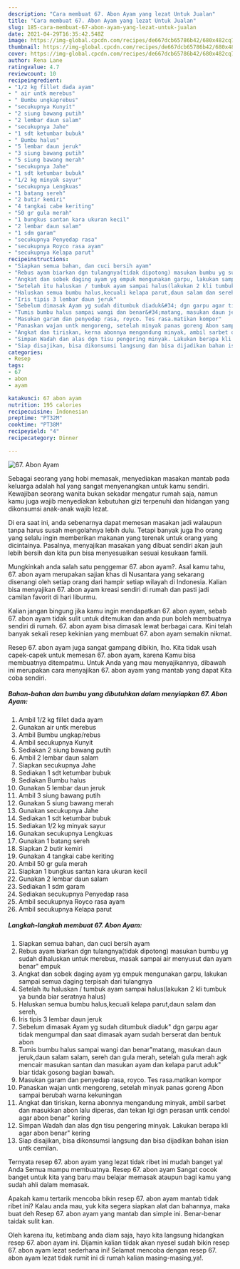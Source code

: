 ```yaml
---
description: "Cara membuat 67. Abon Ayam yang lezat Untuk Jualan"
title: "Cara membuat 67. Abon Ayam yang lezat Untuk Jualan"
slug: 185-cara-membuat-67-abon-ayam-yang-lezat-untuk-jualan
date: 2021-04-29T16:35:42.548Z
image: https://img-global.cpcdn.com/recipes/de667dcb65786b42/680x482cq70/67-abon-ayam-foto-resep-utama.jpg
thumbnail: https://img-global.cpcdn.com/recipes/de667dcb65786b42/680x482cq70/67-abon-ayam-foto-resep-utama.jpg
cover: https://img-global.cpcdn.com/recipes/de667dcb65786b42/680x482cq70/67-abon-ayam-foto-resep-utama.jpg
author: Rena Lane
ratingvalue: 4.7
reviewcount: 10
recipeingredient:
- "1/2 kg fillet dada ayam"
- " air untk merebus"
- " Bumbu ungkaprebus"
- "secukupnya Kunyit"
- "2 siung bawang putih"
- "2 lembar daun salam"
- "secukupnya Jahe"
- "1 sdt ketumbar bubuk"
- " Bumbu halus"
- "5 lembar daun jeruk"
- "3 siung bawang putih"
- "5 siung bawang merah"
- "secukupnya Jahe"
- "1 sdt ketumbar bubuk"
- "1/2 kg minyak sayur"
- "secukupnya Lengkuas"
- "1 batang sereh"
- "2 butir kemiri"
- "4 tangkai cabe keriting"
- "50 gr gula merah"
- "1 bungkus santan kara ukuran kecil"
- "2 lembar daun salam"
- "1 sdm garam"
- "secukupnya Penyedap rasa"
- "secukupnya Royco rasa ayam"
- "secukupnya Kelapa parut"
recipeinstructions:
- "Siapkan semua bahan, dan cuci bersih ayam"
- "Rebus ayam biarkan dgn tulangnya(tidak dipotong) masukan bumbu yg sudah dihaluskan untuk merebus, masak sampai air menyusut dan ayam benar&#34; empuk"
- "Angkat dan sobek daging ayam yg empuk mengunakan garpu, lakukan sampai semua daging terpisah dari tulangnya"
- "Setelah itu haluskan / tumbuk ayam sampai halus(lakukan 2 kli tumbuk ya bunda biar seratnya halus)"
- "Haluskan semua bumbu halus,kecuali kelapa parut,daun salam dan sereh,"
- "Iris tipis 3 lembar daun jeruk"
- "Sebelum dimasak Ayam yg sudah ditumbuk diaduk&#34; dgn garpu agar tidak mengumpal dan saat dimasak ayam sudah berserat dan bentuk abon"
- "Tumis bumbu halus sampai wangi dan benar&#34;matang, masukan daun jeruk,daun salam salam, sereh dan gula merah, setelah gula merah agk mencair masukan santan dan masukan ayam dan kelapa parut aduk&#34; biar tidak gosong bagian bawah."
- "Masukan garam dan penyedap rasa, royco. Tes rasa.matikan kompor"
- "Panaskan wajan untk mengoreng, setelah minyak panas goreng Abon sampai berubah warna kekuningan"
- "Angkat dan tiriskan, kerna abonnya mengandung minyak, ambil sarbet dan masukkan abon lalu diperas, dan tekan lgi dgn perasan untk cendol agar abon benar&#34; kering"
- "Simpan Wadah dan alas dgn tisu pengering minyak. Lakukan berapa kli agar abon benar&#34; kering"
- "Siap disajikan, bisa dikonsumsi langsung dan bisa dijadikan bahan isian untk cemilan."
categories:
- Resep
tags:
- 67
- abon
- ayam

katakunci: 67 abon ayam 
nutrition: 195 calories
recipecuisine: Indonesian
preptime: "PT32M"
cooktime: "PT38M"
recipeyield: "4"
recipecategory: Dinner

---
```



![67. Abon Ayam](https://img-global.cpcdn.com/recipes/de667dcb65786b42/680x482cq70/67-abon-ayam-foto-resep-utama.jpg)

Sebagai seorang yang hobi memasak, menyediakan masakan mantab pada keluarga adalah hal yang sangat menyenangkan untuk kamu sendiri. Kewajiban seorang  wanita bukan sekadar mengatur rumah saja, namun kamu juga wajib menyediakan kebutuhan gizi terpenuhi dan hidangan yang dikonsumsi anak-anak wajib lezat.

Di era  saat ini, anda sebenarnya dapat memesan masakan jadi walaupun tanpa harus susah mengolahnya lebih dulu. Tetapi banyak juga lho orang yang selalu ingin memberikan makanan yang terenak untuk orang yang dicintainya. Pasalnya, menyajikan masakan yang dibuat sendiri akan jauh lebih bersih dan kita pun bisa menyesuaikan sesuai kesukaan famili. 



Mungkinkah anda salah satu penggemar 67. abon ayam?. Asal kamu tahu, 67. abon ayam merupakan sajian khas di Nusantara yang sekarang disenangi oleh setiap orang dari hampir setiap wilayah di Indonesia. Kalian bisa menyajikan 67. abon ayam kreasi sendiri di rumah dan pasti jadi camilan favorit di hari liburmu.

Kalian jangan bingung jika kamu ingin mendapatkan 67. abon ayam, sebab 67. abon ayam tidak sulit untuk ditemukan dan anda pun boleh membuatnya sendiri di rumah. 67. abon ayam bisa dimasak lewat berbagai cara. Kini telah banyak sekali resep kekinian yang membuat 67. abon ayam semakin nikmat.

Resep 67. abon ayam juga sangat gampang dibikin, lho. Kita tidak usah capek-capek untuk memesan 67. abon ayam, karena Kamu bisa membuatnya ditempatmu. Untuk Anda yang mau menyajikannya, dibawah ini merupakan cara menyajikan 67. abon ayam yang mantab yang dapat Kita coba sendiri.

<!--inarticleads1-->

##### Bahan-bahan dan bumbu yang dibutuhkan dalam menyiapkan 67. Abon Ayam:

1. Ambil 1/2 kg fillet dada ayam
1. Gunakan  air untk merebus
1. Ambil  Bumbu ungkap/rebus
1. Ambil secukupnya Kunyit
1. Sediakan 2 siung bawang putih
1. Ambil 2 lembar daun salam
1. Siapkan secukupnya Jahe
1. Sediakan 1 sdt ketumbar bubuk
1. Sediakan  Bumbu halus
1. Gunakan 5 lembar daun jeruk
1. Ambil 3 siung bawang putih
1. Gunakan 5 siung bawang merah
1. Gunakan secukupnya Jahe
1. Sediakan 1 sdt ketumbar bubuk
1. Sediakan 1/2 kg minyak sayur
1. Gunakan secukupnya Lengkuas
1. Gunakan 1 batang sereh
1. Siapkan 2 butir kemiri
1. Gunakan 4 tangkai cabe keriting
1. Ambil 50 gr gula merah
1. Siapkan 1 bungkus santan kara ukuran kecil
1. Gunakan 2 lembar daun salam
1. Sediakan 1 sdm garam
1. Sediakan secukupnya Penyedap rasa
1. Ambil secukupnya Royco rasa ayam
1. Ambil secukupnya Kelapa parut




<!--inarticleads2-->

##### Langkah-langkah membuat 67. Abon Ayam:

1. Siapkan semua bahan, dan cuci bersih ayam
1. Rebus ayam biarkan dgn tulangnya(tidak dipotong) masukan bumbu yg sudah dihaluskan untuk merebus, masak sampai air menyusut dan ayam benar&#34; empuk
1. Angkat dan sobek daging ayam yg empuk mengunakan garpu, lakukan sampai semua daging terpisah dari tulangnya
1. Setelah itu haluskan / tumbuk ayam sampai halus(lakukan 2 kli tumbuk ya bunda biar seratnya halus)
1. Haluskan semua bumbu halus,kecuali kelapa parut,daun salam dan sereh,
1. Iris tipis 3 lembar daun jeruk
1. Sebelum dimasak Ayam yg sudah ditumbuk diaduk&#34; dgn garpu agar tidak mengumpal dan saat dimasak ayam sudah berserat dan bentuk abon
1. Tumis bumbu halus sampai wangi dan benar&#34;matang, masukan daun jeruk,daun salam salam, sereh dan gula merah, setelah gula merah agk mencair masukan santan dan masukan ayam dan kelapa parut aduk&#34; biar tidak gosong bagian bawah.
1. Masukan garam dan penyedap rasa, royco. Tes rasa.matikan kompor
1. Panaskan wajan untk mengoreng, setelah minyak panas goreng Abon sampai berubah warna kekuningan
1. Angkat dan tiriskan, kerna abonnya mengandung minyak, ambil sarbet dan masukkan abon lalu diperas, dan tekan lgi dgn perasan untk cendol agar abon benar&#34; kering
1. Simpan Wadah dan alas dgn tisu pengering minyak. Lakukan berapa kli agar abon benar&#34; kering
1. Siap disajikan, bisa dikonsumsi langsung dan bisa dijadikan bahan isian untk cemilan.




Ternyata resep 67. abon ayam yang lezat tidak ribet ini mudah banget ya! Anda Semua mampu membuatnya. Resep 67. abon ayam Sangat cocok banget untuk kita yang baru mau belajar memasak ataupun bagi kamu yang sudah ahli dalam memasak.

Apakah kamu tertarik mencoba bikin resep 67. abon ayam mantab tidak ribet ini? Kalau anda mau, yuk kita segera siapkan alat dan bahannya, maka buat deh Resep 67. abon ayam yang mantab dan simple ini. Benar-benar taidak sulit kan. 

Oleh karena itu, ketimbang anda diam saja, hayo kita langsung hidangkan resep 67. abon ayam ini. Dijamin kalian tiidak akan nyesel sudah bikin resep 67. abon ayam lezat sederhana ini! Selamat mencoba dengan resep 67. abon ayam lezat tidak rumit ini di rumah kalian masing-masing,ya!.

